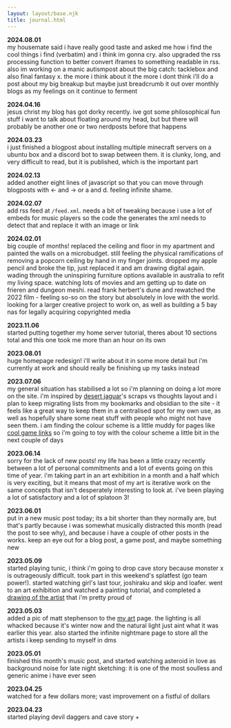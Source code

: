 ```yaml
---
layout: layout/base.njk
title: journal.html
---
```


**2024.08.01**  
my housemate said i have really good taste and asked me how i find the cool things i find (verbatim) and i think im gonna cry. also upgraded the rss processing function to better convert iframes to something readable in rss. also im working on a manic autismpost about the big catch: tacklebox and also final fantasy x. the more i think about it the more i dont think i'll do a post about my big breakup but maybe just breadcrumb it out over monthly blogs as my feelings on it continue to ferment

**2024.04.16**  
jesus christ my blog has got dorky recently. ive got some philosophical fun stuff i want to talk about floating around my head, but but there will probably be another one or two nerdposts before that happens

**2024.03.23**  
i just finished a blogpost about installing multiple minecraft servers on a ubuntu box and a discord bot to swap between them. it is clunky, long, and very difficult to read, but it is published, which is the important part

**2024.02.13**  
added another eight lines of javascript so that you can move through blogposts with ← and → or a and d. feeling infinite shame.

**2024.02.07**  
add rss feed at `/feed.xml`. needs a bit of tweaking because i use a lot of embeds for music players so the code the generates the xml needs to detect that and replace it with an image or link

**2024.02.01**  
big couple of months! replaced the ceiling and floor in my apartment and painted the walls on a microbudget. still feeling the physical ramifications of removing a popcorn ceiling by hand in my finger joints. dropped my apple pencil and broke the tip, just replaced it and am drawing digital again. wading through the uninspiring furniture options available in australia to refit my living space. watching lots of movies and am getting up to date on frieren and dungeon meshi. read frank herbert's dune and rewatched the 2022 film - feeling so-so on the story but absolutely in love with the world. looking for a larger creative project to work on, as well as building a 5 bay nas for legally acquiring copyrighted media

**2023.11.06**  
started putting together my home server tutorial, theres about 10 sections total and this one took me more than an hour on its own

**2023.08.01**  
huge homepage redesign! i'll write about it in some more detail but i'm currently at work and should really be finishing up my tasks instead

**2023.07.06**  
my general situation has stabilised a lot so i'm planning on doing a lot more on the site. i'm inspired by [desert jaguar](https://desertjaguar.casa/)'s scraps vs thoughts layout and i plan to keep migrating lists from my bookmarks and obsidian to the site - it feels like a great way to keep them in a centralised spot for my own use, as well as hopefully share some neat stuff with people who might not have seen them. i am finding the colour scheme is a little muddy for pages like [cool game links](/lists/cool_game_links) so i'm going to toy with the colour scheme a little bit in the next couple of days

**2023.06.14**  
sorry for the lack of new posts! my life has been a little crazy recently between a lot of personal commitments and a lot of events going on this time of year. i'm taking part in an art exhibition in a month and a half which is very exciting, but it means that most of my art is iterative work on the same concepts that isn't desperately interesting to look at. i've been playing a lot of satisfactory and a lot of splatoon 3!

**2023.06.01**  
put in a new music post today; its a bit shorter than they normally are, but that's partly because i was somewhat musically distracted this month (read the post to see why), and because i have a couple of other posts in the works. keep an eye out for a blog post, a game post, and maybe something new

**2023.05.09**  
started playing tunic, i think i'm going to drop cave story because monster x is outrageously difficult. took part in this weekend's splatfest (go team power!). started watching girl's last tour, joshiraku and skip and loafer. went to an art exhibition and watched a painting tutorial, and completed a [drawing of the artist](/art/my-art-2023/) that i'm pretty proud of

**2023.05.03**  
added a pic of matt stephenson to the [my art](/art/my-art-2023/) page. the lighting is all whacked because it's winter now and the natural light just aint what it was earlier this year. also started the infinite nightmare page to store all the artists i keep sending to myself in dms

**2023.05.01**  
finished this month's music post, and started watching asteroid in love as background noise for late night sketching: it is one of the most soulless and generic anime i have ever seen

**2023.04.25**  
watched for a few dollars more; vast improvement on a fistful of dollars

**2023.04.23**  
started playing devil daggers and cave story +